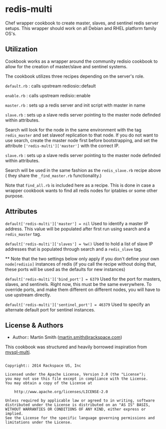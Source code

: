 redis-multi
===========

Chef wrapper cookbook to create master, slaves, and sentinel redis server
setups. This wrapper should work on all Debian and RHEL platform family OS's.

Utilization
------------

Cookbook works as a wrapper around the community redisio cookbook to allow for
the creation of master/slave and sentinel systems.

The cookbook utilizes three recipes depending on the server's role.

`default.rb` : calls upstream rediosio::default

`enable.rb` : calls upstream redisio::enable

`master.rb` : sets up a redis server and init script with master in name

`slave.rb` : sets up a slave redis server pointing to the master node
definded within attributes.

Search will look for the node in the same environment with the tag
`redis_master` and set slaveof replication to that node. If you do not want to
use search, create the master node first before bootstrapping, and set the
attribute `['redis-multi']['master']` with the correct IP.

`slave.rb` : sets up a slave redis server pointing to the master node
definded within attributes.

Search will be used in the same fashion as the `redis_slave.rb` recipe above (
  they share the `_find_master.rb` functionality.)

Note that `find_all.rb` is included here as a recipe. This is done in case a
wrapper cookbook wants to find all redis nodes for iptables or some other
purpose.

Attributes
-----------

`default['redis-multi']['master'] = nil` Used to identify a master IP address.
This value will be populated after first run using search and a `redis_master`
tag.

`default['redis-multi']['slaves'] = %w()` Used to hold a list of slave IP
addresses that is populated through search and a `redis_slave` tag.

** Note that the two settings below only apply if you don't define your own
`node[redisio]` instances of redis (if you call the recipe without doing that,
these ports will be used as the defaults for new instances)

`default['redis-multi']['bind_port'] = 6379` Used for the port for masters,
slaves, and sentinels. Right now, this must be the same everywhere. To override
ports, and make them different on different nodes, you will have to use upstream
directly.

`default['redis-multi']['sentinel_port'] = 46379` Used to specify an alternate
default port for sentinel instances.

License & Authors
-----------------
- Author:: Martin Smith (<martin.smith@rackspace.com>)

This cookbook was structured and heavily borrowed inspiration from [mysql-multi](https://github.com/rackspace-cookbooks/mysql-multi).

```text

Copyright:: 2014 Rackspace US, Inc

Licensed under the Apache License, Version 2.0 (the "License");
you may not use this file except in compliance with the License.
You may obtain a copy of the License at

    http://www.apache.org/licenses/LICENSE-2.0

Unless required by applicable law or agreed to in writing, software
distributed under the License is distributed on an "AS IS" BASIS,
WITHOUT WARRANTIES OR CONDITIONS OF ANY KIND, either express or implied.
See the License for the specific language governing permissions and
limitations under the License.
```
